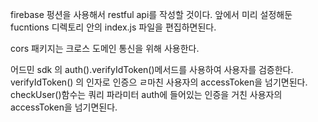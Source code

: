 firebase 펑션을 사용해서 restful api를 작성할 것이다. 앞에서 미리 설정해둔 fucntions 디렉토리 안의 index.js 파일을 편집하면된다. 

cors 패키지는 크로스 도메인 통신을 위해 사용한다.

어드민 sdk 의 auth().verifyIdToken()메서드를 사용하여 사용자를 검증한다. verifyIdToken() 의 인자로 인증으 ㄹ마친 사용자의 accessToken을 넘기면된다. checkUser()함수는 쿼리 파라미터 auth에 들어있는 인증을 거친 사용자의 accessToken을 넘기면된다. 